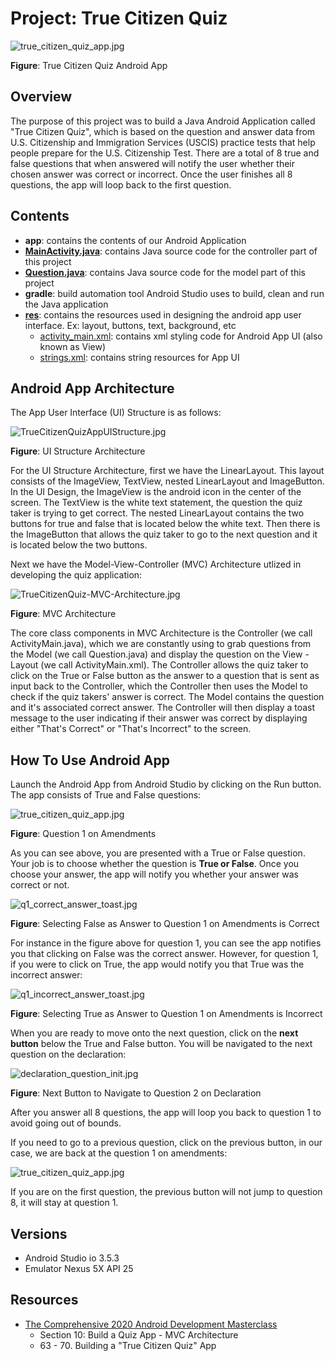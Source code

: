 # Project: True Citizen Quiz

![true_citizen_quiz_app.jpg](./images/emulator/nexus_5x_api_25/true_citizen_quiz_app.jpg)

**Figure**: True Citizen Quiz Android App

## Overview

<!-- Description of project and purpose. -->

The purpose of this project was to build a Java Android Application
called "True Citizen Quiz", which is based on the question and answer
data from U.S. Citizenship and Immigration Services (USCIS) practice tests 
that help people prepare for the U.S. Citizenship Test. There are a total
of 8 true and false questions that when answered will notify the user
whether their chosen answer was correct or incorrect. Once the user
finishes all 8 questions, the app will loop back to the first question.

## Contents

<!-- folder tree of project and description of directories used -->

- **app**: contains the contents of our Android Application
- **[MainActivity.java](./app/src/main/java/com/guzmanx/truecitizenquiz/MainActivity.java)**:
contains Java source code for the controller part of this project
- **[Question.java](./app/src/main/java/com/guzmanx/truecitizenquiz/Question.java)**:
contains Java source code for the model part of this project
- **gradle**: build automation tool Android Studio uses to build, clean and run the Java application
- **[res](./app/src/main/res)**: contains the resources used in designing the android app user interface. Ex: layout, buttons, text, background, etc
    - [activity_main.xml](./app/src/main/res/layout/activity_main.xml): contains xml styling code
    for Android App UI (also known as View)
    - [strings.xml](./app/src/main/res/values/strings.xml): contains string resources for App UI

## Android App Architecture

<!-- Architecture of App UI Structure

     Model-View-Controller Architecture
 -->

The App User Interface (UI) Structure is as follows:

![TrueCitizenQuizAppUIStructure.jpg](./images/emulator/nexus_5x_api_25/TrueCitizenQuizAppUIStructure.jpg)

**Figure**: UI Structure Architecture

For the UI Structure Architecture, first we have the LinearLayout. This layout consists of the ImageView, TextView, nested LinearLayout and ImageButton. In the UI Design, the ImageView is the android icon in the center of the screen. The TextView is the white text statement, the question the quiz taker is trying to get correct. The nested LinearLayout contains the two buttons for true and false that is located below the white text. Then there is the ImageButton that allows the quiz taker to go to the next question and it is located below the two buttons.

Next we have the Model-View-Controller (MVC) Architecture utlized in developing the quiz application:

![TrueCitizenQuiz-MVC-Architecture.jpg](./images/emulator/nexus_5x_api_25/TrueCitizenQuiz-MVC-Architecture.jpg)

**Figure**: MVC Architecture

The core class components in MVC Architecture is the Controller (we call ActivityMain.java), which we are constantly using to grab questions from the Model (we call Question.java) and display the question on the View - Layout (we call ActivityMain.xml). The Controller allows the quiz taker to click on the True or False button as the answer to a question that is sent as input back to the Controller, which the Controller then uses the Model to check if the quiz takers' answer is correct. The Model contains the question and it's associated correct answer. The Controller will then display a toast message to the user indicating if their answer was correct by displaying either "That's Correct" or "That's Incorrect" to the screen.

## How To Use Android App

<!-- Instructions on how to interact with android quiz app -->

Launch the Android App from Android Studio by clicking on the Run button. The app consists of True
and False questions:

![true_citizen_quiz_app.jpg](./images/emulator/nexus_5x_api_25/true_citizen_quiz_app.jpg)

**Figure**: Question 1 on Amendments

As you can see above, you are presented with a True or False question. Your job is to choose
whether the question is **True or False**. Once you choose your answer, the app will notify you
whether your answer was correct or not.

![q1_correct_answer_toast.jpg](./images/emulator/nexus_5x_api_25/q1_correct_answer_toast.jpg)

**Figure**: Selecting False as Answer to Question 1 on Amendments is Correct

For instance in the figure above for question 1, you can see the app notifies you that clicking on
False was the correct answer. However, for question 1, if you were to click on True, the app would
notify you that True was the incorrect answer:

![q1_incorrect_answer_toast.jpg](./images/emulator/nexus_5x_api_25/q1_incorrect_answer_toast.jpg)

**Figure**: Selecting True as Answer to Question 1 on Amendments is Incorrect

When you are ready to move onto the next question, click on the **next button** below the True and
False button. You will be navigated to the next question on the declaration:

![declaration_question_init.jpg](./images/emulator/nexus_5x_api_25/declaration_question_init.jpg)

**Figure**: Next Button to Navigate to Question 2 on Declaration

After you answer all 8 questions, the app will loop you back to question 1 to avoid going out of
bounds.

If you need to go to a previous question, click on the previous button, in our case, we are back
at the question 1 on amendments:

![true_citizen_quiz_app.jpg](./images/emulator/nexus_5x_api_25/true_citizen_quiz_app.jpg)

If you are on the first question, the previous button will not jump to question 8, it will stay
at question 1.

## Versions

<!-- Dependencies and their versions used in deploying this android app -->

- Android Studio io 3.5.3
- Emulator Nexus 5X API 25

## Resources

<!-- Links to further reading on resources used in helping to build this app -->

- [The Comprehensive 2020 Android Development Masterclass](https://www.udemy.com/course/android-development-java-android-studio-masterclass/)
    - Section 10: Build a Quiz App - MVC Architecture
    - 63 - 70. Building a "True Citizen Quiz" App